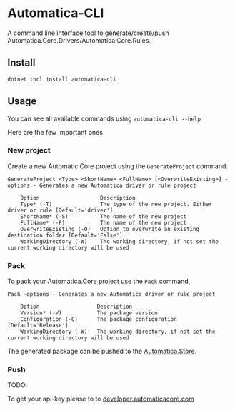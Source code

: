 ﻿# Automatica-CLI
A command line interface tool to generate/create/push Automatica.Core.Drivers/Automatica.Core.Rules.

## Install
`dotnet tool install automatica-cli`

## Usage
You can see all available commands using
`automatica-cli --help`

Here are the few important ones

### New project
Create a new Automatic.Core project using the `GenerateProject` command.

```
GenerateProject <Type> <ShortName> <FullName> [<OverwriteExisting>] -options - Generates a new Automatica driver or rule project

    Option                   Description
    Type* (-T)               The type of the new project. Either driver or rule [Default='driver']
    ShortName* (-S)          The name of the new project
    FullName* (-F)           The name of the new project
    OverwriteExisting (-O)   Option to overwrite an existing destination folder [Default='False']
    WorkingDirectory (-W)    The working directory, if not set the current working directory will be used
```

### Pack
To pack your Automatica.Core project use the `Pack` command,
```
Pack -options - Generates a new Automatica driver or rule project

    Option                  Description
    Version* (-V)           The package version
    Configuration (-C)      The package configuration [Default='Release']
    WorkingDirectory (-W)   The working directory, if not set the current working directory will be used
```
The generated package can be pushed to the [Automatica.Store](https://store.automaticacore.com).

### Push
TODO:

To get your api-key please to to [developer.automaticacore.com](https://developer.automaticacore.com)